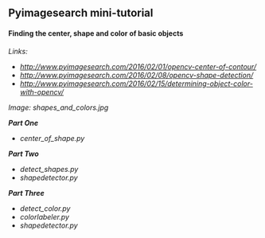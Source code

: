 
## Pyimagesearch mini-tutorial
#### Finding the center, shape and color of basic objects

<em>
Links:

* http://www.pyimagesearch.com/2016/02/01/opencv-center-of-contour/
* http://www.pyimagesearch.com/2016/02/08/opencv-shape-detection/
* http://www.pyimagesearch.com/2016/02/15/determining-object-color-with-opencv/

Image: shapes_and_colors.jpg

<b> Part One </b>
* center_of_shape.py

<b> Part Two </b>
* detect_shapes.py
* shapedetector.py

<b> Part Three </b>
* detect_color.py
* colorlabeler.py
* shapedetector.py

</em>
